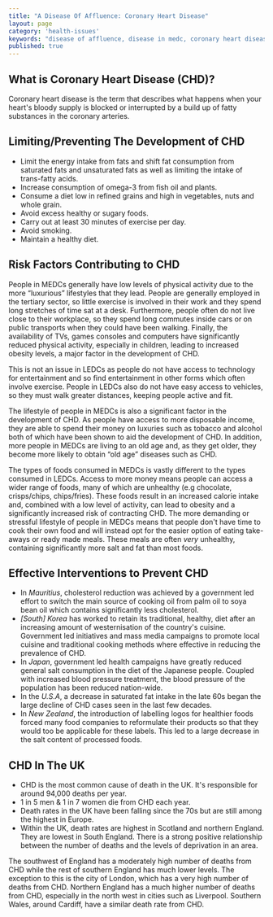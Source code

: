 ```yaml
---
title: "A Disease Of Affluence: Coronary Heart Disease"
layout: page
category: 'health-issues'
keywords: "disease of affluence, disease in medc, coronary heart disease, coronary heart disease in america, world wide obesity, coronary heart disease in the uk"
published: true
---
```


## What is Coronary Heart Disease (CHD)? 

Coronary heart disease is the term that describes what happens when your heart's bloody supply is blocked or interrupted by a build up of fatty substances in the coronary arteries.

## Limiting/Preventing The Development of CHD

- Limit the energy intake from fats and shift fat consumption from saturated fats and unsaturated fats as well as limiting the intake of trans-fatty acids.
- Increase consumption of omega-3 from fish oil and plants. 
- Consume a diet low in refined grains and high in vegetables, nuts and whole grain.
- Avoid excess healthy or sugary foods.
- Carry out at least 30 minutes of exercise per day. 
- Avoid smoking.
- Maintain a healthy diet. 

## Risk Factors Contributing to CHD

People in MEDCs generally have low levels of physical activity due to the more “luxurious” lifestyles that they lead. People are generally employed in the tertiary sector, so little exercise is involved in their work and they spend long stretches of time sat at a desk. Furthermore, people often do not live close to their workplace, so they spend long commutes inside cars or on public transports when they could have been walking. Finally, the availability of TVs, games consoles and computers have significantly reduced physical activity, especially in children, leading to increased obesity levels, a major factor in the development of CHD. 

This is not an issue in LEDCs as people do not have access to technology for entertainment and so find entertainment in other forms which often involve exercise. People in LEDCs also do not have easy access to vehicles, so they must walk greater distances, keeping people active and fit. 

The lifestyle of people in MEDCs is also a significant factor in the development of CHD. As people have access to more disposable income, they are able to spend their money on luxuries such as tobacco and alcohol both of which have been shown to aid the development of CHD. In addition, more people in MEDCs are living to an old age and, as they get older, they become more likely to obtain “old age” diseases such as CHD. 

The types of foods consumed in MEDCs is vastly different to the types consumed in LEDCs. Access to more money means people can access a wider range of foods, many of which are unhealthy (e.g chocolate, crisps/chips, chips/fries). These foods result in an increased calorie intake and, combined with a low level of activity, can lead to obesity and a significantly increased risk of contracting CHD. The more demanding or stressful lifestyle of people in MEDCs means that people don't have time to cook their own food and will instead opt for the easier option of eating take-aways or ready made meals. These meals are often *very* unhealthy, containing significantly more salt and fat than most foods. 

## Effective Interventions to Prevent CHD

- In *Mauritius*, cholesterol reduction was achieved by a government led effort to switch the main source of cooking oil from palm oil to soya bean oil which contains significantly less cholesterol. 
- *[South] Korea* has worked to retain its traditional, healthy, diet after an increasing amount of westernisation of the country's cuisine. Government led initiatives and mass media campaigns to promote local cuisine and traditional cooking methods where effective in reducing the prevalence of CHD.
- In *Japan*, government led health campaigns have greatly reduced general salt consumption in the diet of the Japanese people. Coupled with increased blood pressure treatment, the blood pressure of the population has been reduced nation-wide. 
- In the *U.S.A*, a decrease in saturated fat intake in the late 60s began the large decline of CHD cases seen in the last few decades. 
- In *New Zealand*, the introduction of labelling logos for healthier foods forced many food companies to reformulate their products so that they would too be applicable for these labels. This led to a large decrease in the salt content of processed foods. 

## CHD In The UK

- CHD is the most common cause of death in the UK. It's responsible for around 94,000 deaths per year. 
- 1 in 5 men & 1 in 7 women die from CHD each year.
- Death rates in the UK have been falling since the 70s but are still among the highest in Europe. 
- Within the UK, death rates are highest in Scotland and northern England. They are lowest in South England. There is a strong positive relationship between the number of deaths and the levels of deprivation in an area. 

The southwest of England has a moderately high number of deaths from CHD while the rest of southern England has much lower levels. The exception to this is the city of London, which has a very high number of deaths from CHD. Northern England has a much higher number of deaths from CHD, especially in the north west in cities such as Liverpool. Southern Wales, around Cardiff, have a similar death rate from CHD. 